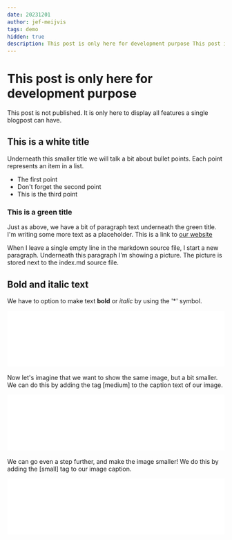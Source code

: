 ```yaml
---
date: 20231201
author: jef-meijvis
tags: demo
hidden: true
description: This post is only here for development purpose This post is not published. It is only here to display all features a single blogpost can have.
---
```


# This post is only here for development purpose
This post is not published. 
It is only here to display all features a single blogpost can have.

## This is a white title
Underneath this smaller title we will talk a bit about bullet points.
Each point represents an item in a list. 
- The first point
- Don't forget the second point
- This is the third point

### This is a green title 
Just as above, we have a bit of paragraph text underneath the green title.
I'm writing some more text as a  placeholder.
This is a link to [our website](https://cornucopia.owasp.org)

When I leave a single empty line in the markdown source file, I start a new paragraph.
Underneath this paragraph I'm showing a picture. The picture is stored next to the index.md source file.

## Bold and italic text
We have to option to make text **bold** or *italic* by using the '*' symbol.

![The caption text for the big image](dnl-logo.png)

Now let's imagine that we want to show the same image, but a bit smaller.
We can do this by adding the tag [medium] to the caption text of our image.

![The caption text for the medium image [medium]](dnl-logo.png)

We can go even a step further, and make the image smaller! We do this by adding the [small] tag to our image caption.

![The caption text for the small image [small]](dnl-logo.png)

